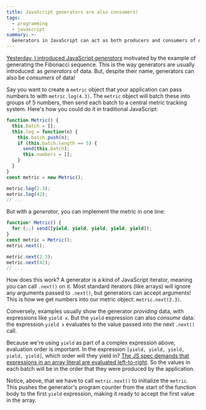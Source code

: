 ```yaml
---
title: JavaScript generators are also consumers!
tags:
  - programming
  - javascript
summary: >-
  Generators in JavaScript can act as both producers and consumers of data. An example `Metric` generator batches and sends data using the `yield` keyword.
---
```


[Yesterday, I introduced JavaScript _generators_](/2019/05/17/what-is-function-star-in-javascript/)
motivated by the example of generating the Fibonacci sequence.
This is the way generators are usually introduced:
as _generators_ of data.
But, despite their name,
generators can also be _consumers_ of data!

Say you want to create a `metric` object
that your application can pass numbers to with `metric.log(4.3)`.
The `metric` object will batch these into groups of 5 numbers,
then send each batch to a central metric tracking system.
Here's how you could do it in traditional JavaScript:

```js
function Metric() {
  this.batch = [];
  this.log = function(n) {
    this.batch.push(n);
    if (this.batch.length == 5) {
      send(this.batch);
      this.numbers = [];
    }
  }
}
const metric = new Metric();

metric.log(2.3);
metric.log(42);
// ...
```

But with a _generator_,
you can implement the metric in one line:

```js
function* Metric() {
  for (;;) send([yield, yield, yield, yield, yield]);
}
const metric = Metric();
metric.next();

metric.next(2.3);
metric.next(42);
// ...
```

How does this work?
A generator is a kind of JavaScript iterator,
meaning you can call `.next()` on it.
Most standard iterators (like arrays)
will ignore any arguments passed to `.next()`,
but generators can accept arguments!
This is how we get numbers into our metric object:
`metric.next(2.3)`.

Conversely,
examples usually show the generator _providing_ data,
with expressions like `yield x`.
But the `yield` expression can also _consume_ data:
the expression `yield x` evaluates to
the value passed into the next `.next()` call.

Because we're using `yield` as part of a complex expression above,
evaluation order is important.
In the expression `[yield, yield, yield, yield, yield]`,
which order will they yield in?
[The JS spec demands that expressions in an array literal are evaluated left-to-right](http://www.ecma-international.org/ecma-262/5.1/#sec-11.1.4).
So the values in each batch will be in the order that they were produced by the application.

Notice, above, that we have to call `metric.next()`
to initialize the `metric`.
This pushes the generator's program counter
from the start of the function body
to the first `yield` expression,
making it ready to accept the first value in the array.

